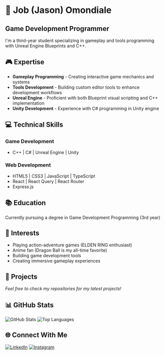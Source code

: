 # 👋 Job (Jason) Omondiale

## Game Development Programmer

I'm a third-year student specializing in gameplay and tools programming with Unreal Engine Blueprints and C++.

## 🎮 Expertise

- **Gameplay Programming** - Creating interactive game mechanics and systems
- **Tools Development** - Building custom editor tools to enhance development workflows
- **Unreal Engine** - Proficient with both Blueprint visual scripting and C++ implementation
- **Unity Development** - Experience with C# programming in Unity engine

## 💻 Technical Skills

### Game Development
- C++ | C# | Unreal Engine | Unity

### Web Development
- HTML5 | CSS3 | JavaScript | TypeScript 
- React | React Query | React Router
- Express.js

## 📚 Education

Currently pursuing a degree in Game Development Programming (3rd year)

## 🌟 Interests

- Playing action-adventure games (ELDEN RING enthusiast)
- Anime fan (Dragon Ball is my all-time favorite)
- Building game development tools
- Creating immersive gameplay experiences

## 🚀 Projects

*Feel free to check my repositories for my latest projects!*

## 📊 GitHub Stats

![GitHub Stats](https://github-readme-stats.vercel.app/api?username=Lazy-Jason&theme=dark&hide_border=true&include_all_commits=true&count_private=true)
![Top Languages](https://github-readme-stats.vercel.app/api/top-langs/?username=Lazy-Jason&theme=dark&hide_border=true&include_all_commits=true&count_private=true&layout=compact)

## 🌐 Connect With Me

[![LinkedIn](https://img.shields.io/badge/LinkedIn-%230077B5.svg?logo=linkedin&logoColor=white)](https://linkedin.com/in/Job-Jason-Omondiale)
[![Instagram](https://img.shields.io/badge/Instagram-%23E4405F.svg?logo=Instagram&logoColor=white)](https://instagram.com/not_jasonx)

